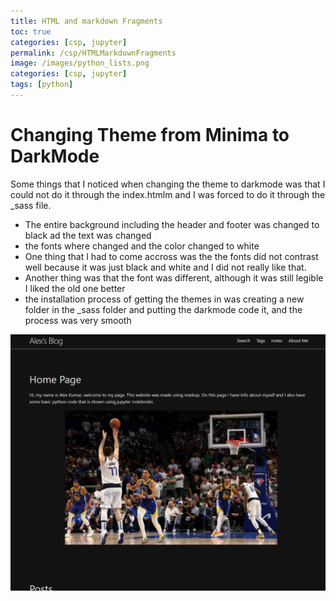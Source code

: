 ```yaml
---
title: HTML and markdown Fragments
toc: true
categories: [csp, jupyter]
permalink: /csp/HTMLMarkdownFragments
image: /images/python_lists.png
categories: [csp, jupyter]
tags: [python]
---
```


# Changing Theme from Minima to DarkMode
Some things that I noticed when changing the theme to darkmode was that I could not do it through the index.htmlm and I was forced to do it through the _sass file.
- The entire background including the header and footer was changed to black ad the text was changed
- the fonts where changed and the color changed to white
- One thing that I had to come accross was the the fonts did not contrast well because it was just black and white and I did not really like that.
- Another thing was that the font was different, although it was still legible I liked the old one better
- the installation process of getting the themes in was creating a new folder in the _sass folder and putting the darkmode code it, and the process was very smooth

![](https://github.com/AlexKumar19/fastpages-APCSP/blob/master/images/websitepicture.png?raw=true)